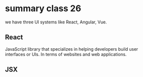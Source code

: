 # summary class 26

we have three  UI systems like React, Angular, Vue.

## React  
JavaScript library that specializes in helping developers build user interfaces or UIs. In terms of websites and web applications.  

## JSX